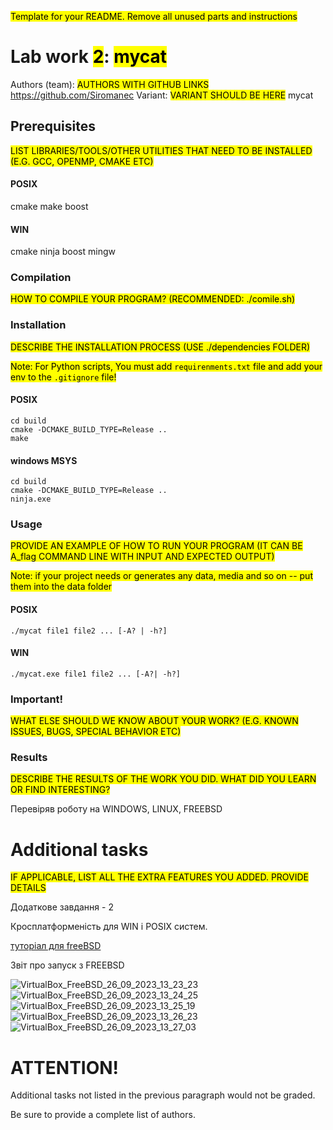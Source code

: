<mark>Template for your README. Remove all unused parts and instructions</mark>

# Lab work <mark>2</mark>: <mark>mycat</mark>
Authors (team): <mark>AUTHORS WITH GITHUB LINKS</mark><br> https://github.com/Siromanec
Variant: <mark>VARIANT SHOULD BE HERE</mark> mycat
## Prerequisites

<mark>LIST LIBRARIES/TOOLS/OTHER UTILITIES THAT NEED TO BE INSTALLED (E.G. GCC, OPENMP, CMAKE ETC)</mark>
#### POSIX
cmake
make
boost
#### WIN
cmake
ninja
boost
mingw
### Compilation

<mark>HOW TO COMPILE YOUR PROGRAM? (RECOMMENDED: ./comile.sh)</mark>

### Installation

<mark>DESCRIBE THE INSTALLATION PROCESS (USE ./dependencies FOLDER)</mark>

<mark>Note: For Python scripts, You must add `requirenments.txt` 
file and add your env to the `.gitignore` file!</mark>
#### POSIX
```
cd build
cmake -DCMAKE_BUILD_TYPE=Release ..
make
```
#### windows MSYS

```
cd build
cmake -DCMAKE_BUILD_TYPE=Release ..
ninja.exe
```

### Usage

<mark>PROVIDE AN EXAMPLE OF HOW TO RUN YOUR PROGRAM (IT CAN BE A_flag COMMAND LINE WITH INPUT AND EXPECTED OUTPUT)</mark>

<mark>Note: if your project needs or generates any data, media and so on -- put them
into the data folder</mark> 
#### POSIX
`./mycat file1 file2 ... [-A? | -h?]`
#### WIN
`./mycat.exe file1 file2 ... [-A?| -h?]`

### Important!

<mark>WHAT ELSE SHOULD WE KNOW ABOUT YOUR WORK? (E.G. KNOWN ISSUES, BUGS, SPECIAL BEHAVIOR ETC)</mark>

### Results

<mark>DESCRIBE THE RESULTS OF THE WORK YOU DID. WHAT DID YOU LEARN OR FIND INTERESTING?</mark>

Перевіряв роботу на WINDOWS, LINUX, FREEBSD






# Additional tasks
<mark>IF APPLICABLE, LIST ALL THE EXTRA FEATURES YOU ADDED. PROVIDE DETAILS<mark>

Додаткове завдання - 2 

Кросплатформеність для WIN і POSIX систем.

[туторіал для freeBSD](https://www.youtube.com/watch?v=wGL3KiakMX8)

Звіт про запуск з FREEBSD


![VirtualBox_FreeBSD_26_09_2023_13_23_23](https://github.com/Siromanec/mycat/assets/91615647/60fbb57e-ffe2-4770-b770-59cf09ea767f)
![VirtualBox_FreeBSD_26_09_2023_13_24_25](https://github.com/Siromanec/mycat/assets/91615647/fcfd6a6c-751d-489a-8248-fb78bb76c756)
![VirtualBox_FreeBSD_26_09_2023_13_25_19](https://github.com/Siromanec/mycat/assets/91615647/a5780f34-a7bd-44ed-82e6-f109a57d513e)
![VirtualBox_FreeBSD_26_09_2023_13_26_23](https://github.com/Siromanec/mycat/assets/91615647/f93af942-b5a1-4253-998b-4109c707f684)
![VirtualBox_FreeBSD_26_09_2023_13_27_03](https://github.com/Siromanec/mycat/assets/91615647/f0ec3558-c751-484a-8b37-02153f262737)



# ATTENTION!
  
Additional tasks not listed in the previous paragraph would not be graded.

Be sure to provide a complete list of authors.

